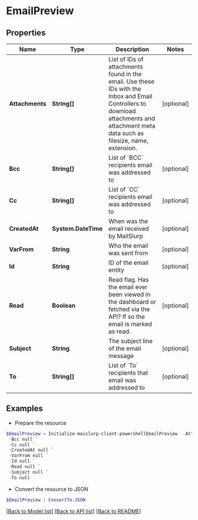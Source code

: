 # EmailPreview
## Properties

Name | Type | Description | Notes
------------ | ------------- | ------------- | -------------
**Attachments** | **String[]** | List of IDs of attachments found in the email. Use these IDs with the Inbox and Email Controllers to download attachments and attachment meta data such as filesize, name, extension. | [optional] 
**Bcc** | **String[]** | List of &#x60;BCC&#x60; recipients email was addressed to | [optional] 
**Cc** | **String[]** | List of &#x60;CC&#x60; recipients email was addressed to | [optional] 
**CreatedAt** | **System.DateTime** | When was the email received by MailSlurp | [optional] 
**VarFrom** | **String** | Who the email was sent from | [optional] 
**Id** | **String** | ID of the email entity | [optional] 
**Read** | **Boolean** | Read flag. Has the email ever been viewed in the dashboard or fetched via the API? If so the email is marked as read. | [optional] 
**Subject** | **String** | The subject line of the email message | [optional] 
**To** | **String[]** | List of &#x60;To&#x60; recipients that email was addressed to | [optional] 

## Examples

- Prepare the resource
```powershell
$EmailPreview = Initialize-maislurp-client-powershellEmailPreview  -Attachments null `
 -Bcc null `
 -Cc null `
 -CreatedAt null `
 -VarFrom null `
 -Id null `
 -Read null `
 -Subject null `
 -To null
```

- Convert the resource to JSON
```powershell
$EmailPreview | ConvertTo-JSON
```

[[Back to Model list]](../README#documentation-for-models) [[Back to API list]](../README#documentation-for-api-endpoints) [[Back to README]](../README)

